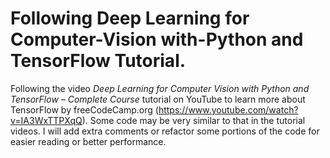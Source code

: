 # Following Deep Learning for Computer-Vision with-Python and TensorFlow Tutorial.
Following the video *Deep Learning for Computer Vision with Python and TensorFlow – Complete Course* tutorial on YouTube to learn more about TensorFlow by freeCodeCamp.org (https://www.youtube.com/watch?v=IA3WxTTPXqQ). Some code may be very similar to that in the tutorial videos. I will add extra comments or refactor some portions of the code for easier reading or better performance.
